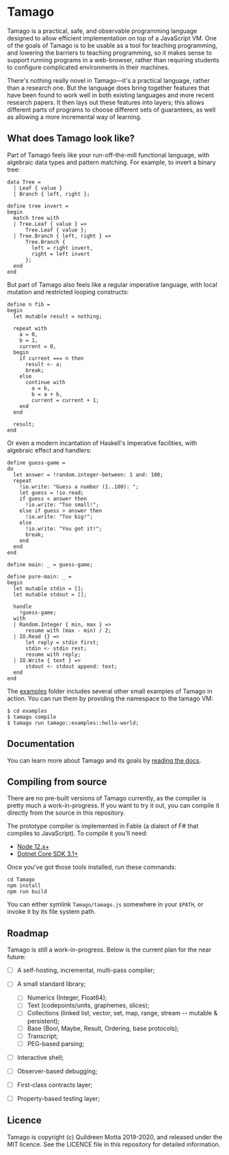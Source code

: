 # Tamago

Tamago is a practical, safe, and observable programming language designed to
allow efficient implementation on top of a JavaScript VM. One of the goals of
Tamago is to be usable as a tool for teaching programming, and lowering the
barriers to teaching programming, so it makes sense to support running programs
in a web-browser, rather than requiring students to configure complicated
environments in their machines.

There's nothing really novel in Tamago—it's a practical language, rather than a
research one. But the language does bring together features that have been found
to work well in both existing languages and more recent research papers. It then
lays out these features into layers; this allows different parts of programs to
choose different sets of guarantees, as well as allowing a more incremental way
of learning.


## What does Tamago look like?

Part of Tamago feels like your run-off-the-mill functional language, with
algebraic data types and pattern matching. For example, to invert a binary tree:

```
data Tree =
  | Leaf { value }
  | Branch { left, right };
  
define tree invert =
begin
  match tree with
  | Tree.Leaf { value } =>
      Tree.Leaf { value };
  | Tree.Branch { left, right } =>
      Tree.Branch {
        left = right invert,
        right = left invert
      };
  end
end
```

But part of Tamago also feels like a regular imperative language, with local
mutation and restricted looping constructs:

```
define n fib =
begin
  let mutable result = nothing;

  repeat with
    a = 0,
    b = 1,
    current = 0,
  begin
    if current === n then
      result <- a;
      break;
    else
      continue with
        a = b,
        b = a + b,
        current = current + 1;
    end
  end
  
  result;
end
```

Or even a modern incantation of Haskell's imperative facilities, with algebraic
effect and handlers:

```
define guess-game =
do
  let answer = !random.integer-between: 1 and: 100;
  repeat
    !io.write: "Guess a number (1..100): ";
    let guess = !io.read;
    if guess < answer then
      !io.write: "Too small!";
    else if guess > answer then
      !io.write: "Too big!";
    else
      !io.write: "You got it!";
      break;
    end
  end
end

define main: _ = guess-game;

define pure-main: _ =
begin
  let mutable stdin = [];
  let mutable stdout = [];

  handle
    !guess-game;
  with
  | Random.Integer { min, max } =>
      resume with (max - min) / 2;
  | IO.Read {} =>
      let reply = stdin first;
      stdin <- stdin rest;
      resume with reply;
  | IO.Write { text } =>
      stdout <- stdout append: text;
  end
end
```

The [examples](./examples/) folder includes several other small examples of
Tamago in action. You can run them by providing the namespace to the tamago VM:

```shell
$ cd examples
$ tamago compile
$ tamago run tamago::examples::hello-world;
```

## Documentation

You can learn more about Tamago and its goals by [reading the docs](./docs/README.md).


## Compiling from source

There are no pre-built versions of Tamago currently, as the compiler is pretty
much a work-in-progress. If you want to try it out, you can compile it directly
from the source in this repository.

The prototype compiler is implemented in Fable (a dialect of F# that compiles to
JavaScript). To compile it you'll need:

  - [Node 12.x+](https://nodejs.org/en/)
  - [Dotnet Core SDK 3.1+](https://dotnet.microsoft.com/download)
  
Once you've got those tools installed, run these commands:

```
cd Tamago
npm install
npm run build
```

You can either symlink `Tamago/tamago.js` somewhere in your `$PATH`, or invoke
it by its file system path.


## Roadmap

Tamago is still a work-in-progress. Below is the current plan for the near
future:

  - [ ] A self-hosting, incremental, multi-pass compiler;
  - [ ] A small standard library;
    - [ ] Numerics (Integer, Float64);
    - [ ] Text (codepoints/units, graphemes, slices);
    - [ ] Collections (linked list, vector, set, map, range, stream -- mutable & persistent);
    - [ ] Base (Bool, Maybe, Result, Ordering, base protocols);
    - [ ] Transcript;
    - [ ] PEG-based parsing;
  - [ ] Interactive shell;
  - [ ] Observer-based debugging;
  - [ ] First-class contracts layer;
  - [ ] Property-based testing layer;


## Licence

Tamago is copyright (c) Quildreen Motta 2019-2020, and released under the MIT
licence. See the LICENCE file in this repository for detailed information.
